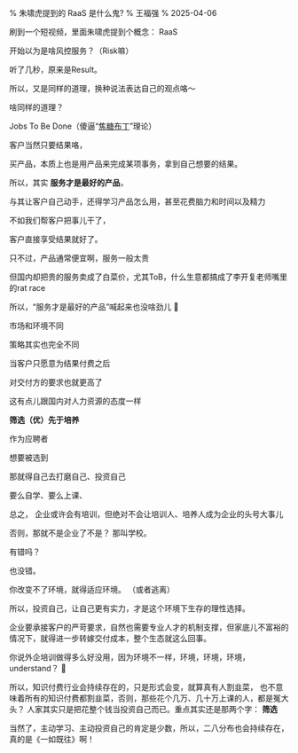 % 朱啸虎提到的 RaaS 是什么鬼?
% 王福强
% 2025-04-06

刷到一个短视频，里面朱啸虎提到个概念： RaaS

开始以为是啥风控服务？（Risk嘛）

听了几秒，原来是Result。

所以，又是同样的道理，换种说法表达自己的观点咯～

啥同样的道理？

Jobs To Be Done（傻逼“[焦糖布丁](https://afoo.me/posts/2025-02-28-jobs-to-be-done-in-zh.html)”理论）

客户当然只要结果咯， 

买产品，本质上也是用产品来完成某项事务，拿到自己想要的结果。

所以，其实 **服务才是最好的产品**，

与其让客户自己动手，还得学习产品怎么用，甚至花费脑力和时间以及精力

不如我们帮客户把事儿干了，

客户直接享受结果就好了。

只不过，产品通常便宜啊，服务一般太贵

但国内却把贵的服务卖成了白菜价，尤其ToB，什么生意都搞成了李开复老师嘴里的rat race

所以，“服务才是最好的产品”喊起来也没啥劲儿 🤣

市场和环境不同

策略其实也完全不同

当客户只愿意为结果付费之后

对交付方的要求也就更高了

这有点儿跟国内对人力资源的态度一样

**筛选（优）先于培养**

作为应聘者

想要被选到

那就得自己去打磨自己、投资自己

要么自学、要么上课、

总之， 企业或许会有培训，但绝对不会让培训人、培养人成为企业的头号大事儿

否则，那就不是企业了不是？ 那叫学校。

有错吗？

也没错。

你改变不了环境，就得适应环境。 （或者逃离）

所以，投资自己，让自己更有实力，才是这个环境下生存的理性选择。 

企业要承接客户的严苛要求，自然也需要专业人才的机制支撑，但家底儿不富裕的情况下，就得进一步转嫁交付成本，整个生态就这么回事。

你说外企培训做得多么好没用，因为环境不一样，环境，环境，环境，understand？ 🤣

所以，知识付费行业会持续存在的，只是形式会变，就算真有人割韭菜， 也不意味着所有的知识付费都割韭菜，否则，那些花个几万、几十万上课的人，都是冤大头？ 人家其实只是把花整个钱当投资自己而已。重点其实还是那两个字： **筛选** 

当然了，主动学习、主动投资自己的肯定是少数，所以，二八分布也会持续存在，真的是《一如既往》啊！

